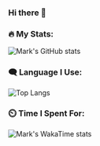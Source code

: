 ### Hi there 👋

<!--
**asir2004/asir2004** is a ✨ _special_ ✨ repository because its `README.md` (this file) appears on your GitHub profile.

Here are some ideas to get you started:

- 🔭 I’m currently working on ...
- 🌱 I’m currently learning ...
- 👯 I’m looking to collaborate on ...
- 🤔 I’m looking for help with ...
- 💬 Ask me about ...
- 📫 How to reach me: ...
- 😄 Pronouns: ...
- ⚡ Fun fact: ...
-->

### 🔥 My Stats:

![Mark's GitHub stats](https://github-readme-stats.vercel.app/api?username=asir2004&show_icons=true)

### 🗨️ Language I Use:

![Top Langs](https://github-readme-stats.vercel.app/api/top-langs/?username=asir2004)

### ⏲️ Time I Spent For:

![Mark's WakaTime stats](https://github-readme-stats.vercel.app/api/wakatime?username=asir2004)
